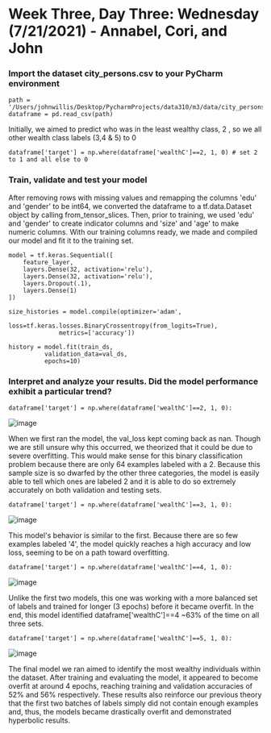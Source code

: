 # Week Three, Day Three: Wednesday (7/21/2021) - Annabel, Cori, and John
### Import the dataset city_persons.csv to your PyCharm environment

    path = '/Users/johnwillis/Desktop/PycharmProjects/data310/m3/data/city_persons.csv'
    dataframe = pd.read_csv(path)

Initially, we aimed to predict who was in the least wealthy class, 2 , so we all other wealth class labels (3,4 & 5) to 0

    dataframe['target'] = np.where(dataframe['wealthC']==2, 1, 0) # set 2 to 1 and all else to 0

### Train, validate and test your model

After removing rows with missing values and remapping the columns 'edu' and 'gender' to be int64, we converted the dataframe to a tf.data.Dataset object by calling from_tensor_slices. Then, prior to training, we used 'edu' and 'gender' to create indicator columns and 'size' and 'age' to make numeric columns. With our training columns ready, we made and compiled our model and fit it to the training set.

    model = tf.keras.Sequential([
        feature_layer,
        layers.Dense(32, activation='relu'),
        layers.Dense(32, activation='relu'),
        layers.Dropout(.1),
        layers.Dense(1)
    ])

    size_histories = model.compile(optimizer='adam',
                  loss=tf.keras.losses.BinaryCrossentropy(from_logits=True),
                  metrics=['accuracy'])

    history = model.fit(train_ds,
              validation_data=val_ds,
              epochs=10)

### Interpret and analyze your results. Did the model performance exhibit a particular trend?
    dataframe['target'] = np.where(dataframe['wealthC']==2, 1, 0):

![image](https://user-images.githubusercontent.com/70035366/126708904-932ec001-7ee0-4df5-9165-98577180a7b5.png)

When we first ran the model, the val_loss kept coming back as nan. Though we are still unsure why this occurred, we theorized that it could be due to severe overfitting. This would make sense for this binary classification problem because there are only 64 examples labeled with a 2. Because this sample size is so dwarfed by the other three categories, the model is easily able to tell which ones are labeled 2 and it is able to do so extremely accurately on both validation and testing sets.

    dataframe['target'] = np.where(dataframe['wealthC']==3, 1, 0):

![image](https://user-images.githubusercontent.com/70035366/126708948-37168bec-b4ff-45e7-aeed-799a7bcf7235.png)

This model's behavior is similar to the first. Because there are so few examples labeled '4', the model quickly reaches a high accuracy and low loss, seeming to be on a path toward overfitting.

    dataframe['target'] = np.where(dataframe['wealthC']==4, 1, 0):

![image](https://user-images.githubusercontent.com/70035366/126708968-954fcf1e-fe57-4b15-91f2-390b69a0cafd.png)

Unlike the first two models, this one was working with a more balanced set of labels and trained for longer (3 epochs) before it became overfit. In the end, this model identified dataframe['wealthC']==4 ~63% of the time on all three sets.

    dataframe['target'] = np.where(dataframe['wealthC']==5, 1, 0):

![image](https://user-images.githubusercontent.com/70035366/126708999-d8963d0c-d9eb-49be-87cf-bf5bec048313.png)

The final model we ran aimed to identify the most wealthy individuals within the dataset. After training and evaluating the model, it appeared to become overfit at around 4 epochs, reaching training and validation accuracies of 52% and 56% respectively. These results also reinforce our previous theory that the first two batches of labels simply did not contain enough examples and, thus, the models became drastically overfit and demonstrated hyperbolic results.
